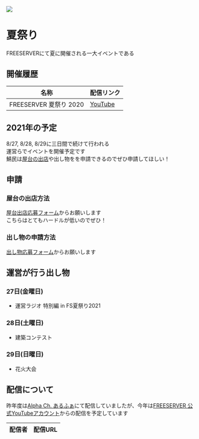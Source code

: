 ![](https://i.imgur.com/hGFjRwQ.png)
# 夏祭り
FREESERVERにて夏に開催される一大イベントである

## 開催履歴
| 名称 | 配信リンク |
| ---- | ------- |
| FREESERVER 夏祭り 2020 | [YouTube](https://www.youtube.com/watch?v=zOEyRyvzR2A) |

## 2021年の予定
8/27, 8/28, 8/29に三日間で続けて行われる  
運営らでイベントを開催予定です  
鯖民は[屋台の出店](#屋台の出店方法)や出し物をを申請できるのでぜひ申請してほしい！

## 申請

### 屋台の出店方法
[屋台出店応募フォーム](https://forms.gle/3yTJuNPVoybLMf4a7)からお願いします  
こちらはとてもハードルが低いのでぜひ！

### 出し物の申請方法
[出し物応募フォーム](https://forms.gle/GeXBwwY3PghWfsGD9)からお願いします

## 運営が行う出し物
### 27日(金曜日)
- 運営ラジオ 特別編 in FS夏祭り2021

### 28日(土曜日)
- 建築コンテスト

### 29日(日曜日)
- 花火大会

## 配信について
昨年度は[Alpha Ch. あるふぁ](https://youtu.be/zOEyRyvzR2A)にて配信していましたが、今年は[FREESERVER 公式YouTubeアカウント](https://www.youtube.com/channel/UCU5FYJvOVdndHU_CQFXkZ9g)からの配信を予定しています  

| 配信者 | 配信URL |
| ----- | ------ |
